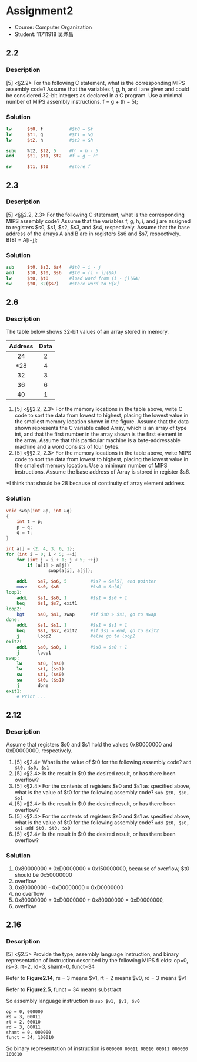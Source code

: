# Assignment2

- Course: Computer Organization
- Student: 11711918 吴烨昌

## 2.2

### Description

[5] <§2.2> For the following C statement, what is the corresponding MIPS assembly code? Assume that the variables f, g, h, and i are given and could be considered 32-bit integers as declared in a C program. Use a minimal number of MIPS assembly instructions. f = g + (h − 5);

### Solution

``` MIPS
lw      $t0, f          #$t0 = &f
lw      $t1, g          #$t1 = &g
lw      $t2, h          #$t2 = &h

subu    %t2, $t2, 5     #h' = h - 5
add     $t1, $t1, $t2   #f = g + h'

sw      $t1, $t0        #store f
```

## 2.3

### Description

[5] <§§2.2, 2.3> For the following C statement, what is the corresponding MIPS assembly code? Assume that the variables f, g, h, i, and j are assigned to registers \$s0, \$s1, \$s2, \$s3, and \$s4, respectively. Assume that the base address of the arrays A and B are in registers \$s6 and \$s7, respectively. B[8] = A[i−j];

### Solution

``` MIPS
sub     $t0, $s3, $s4   #$t0 = i - j
add     $t0, $t0, $s6   #$t0 = (i - j)(&A)
lw      $t0, $t0        #load word from (i - j)(&A)
sw      $t0, 32($s7)    #store word to B[8]
```

## 2.6

### Description

The table below shows 32-bit values of an array stored in memory.

| Address | Data |
| :-----: | :--: |
|   24    |  2   |
|   *28   |  4   |
|   32    |  3   |
|   36    |  6   |
|   40    |  1   |

1.  [5] <§§2.2, 2.3> For the memory locations in the table above, write C code to sort the data from lowest to highest, placing the lowest value in the smallest memory location shown in the figure. Assume that the data shown represents the C variable called Array, which is an array of type int, and that the first number in the array shown is the first element in the array. Assume that this particular machine is a byte-addressable machine and a word consists of four bytes.
2.  [5] <§§2.2, 2.3> For the memory locations in the table above, write MIPS code to sort the data from lowest to highest, placing the lowest value in the smallest memory location. Use a minimum number of MIPS instructions. Assume the base address of Array is stored in register $s6.

*I think that should be 28 because of continuity of array element address

### Solution

``` c 
void swap(int &p, int &q)
{
    int t = p;
    p = q;
    q = t;
}

int a[] = {2, 4, 3, 6, 1};
for (int i = 0; i < 5; ++i)
    for (int j = i + 1; j < 5; ++j)
        if (a[i] > a[j])
            	swap(a[i], a[j]);
```

``` MIPS
    addi    $s7, $s6, 5         #$s7 = &a[5], end pointer
    move    $s0, $s6            #$s0 = &a[0]
loop1:
    addi    $s1, $s0, 1         #$s1 = $s0 + 1
    beq     $s1, $s7, exit1
loop2:
    bgt     $s0, $s1, swap      #if $s0 > $s1, go to swap
done:
    addi    $s1, $s1, 1         #$s1 = $s1 + 1
    beq     $s1, $s7, exit2     #if $s1 = end, go to exit2
    j       loop2               #else go to loop2
exit2:
    addi    $s0, $s0, 1         #$s0 = $s0 + 1
    j       loop1
swap:
    lw      $t0, ($s0)
    lw      $t1, ($s1)
    sw      $t1, ($s0)
    sw      $t0, ($s1)
    j		done
exit1:
    # Print ...

```



## 2.12

### Description

Assume that registers \$s0 and \$s1 hold the values 0x80000000 and 0xD0000000, respectively. 

1. [5] <§2.4> What is the value of \$t0 for the following assembly code? `add ​$t0, $s0, $s1`
2. [5] <§2.4> Is the result in \$t0 the desired result, or has there been overflow? 
3. [5] <§2.4> For the contents of registers \$s0 and \$s1 as specified above, what is the value of \$t0 for the following assembly code? `sub $t0, $s0, $s1` 
4. [5] <§2.4> Is the result in \$t0 the desired result, or has there been overflow? 
5. [5] <§2.4> For the contents of registers \$s0 and \$s1 as specified above, what is the value of \$t0 for the following assembly code? `add $t0, $s0, $s1 add $t0, $t0, $s0`
6. [5] <§2.4> Is the result in $t0 the desired result, or has there been overflow?

### Solution

1. 0x80000000 + 0xD0000000 = 0x150000000, because of overflow, $t0 should be 0x50000000 
2. overflow
3. 0x80000000 - 0xD0000000 = 0xD0000000
4. no overflow
5. 0x80000000 + 0xD0000000 + 0x80000000 = 0xD0000000,
6. overflow

## 2.16

### Description

[5] <§2.5> Provide the type, assembly language instruction, and binary representation of instruction described by the following MIPS fi elds: op=0, rs=3, rt=2, rd=3, shamt=0, funct=34

Refer to **Figure2.14**, rs = 3 means \$v1, rt = 2 means \$v0, rd = 3 means \$v1

Refer to **Figure2.5**, funct = 34 means substract

So assembly language instruction is `sub $v1, $v1, $v0`

``` plain
op = 0, 000000
rs = 3, 00011
rt = 2, 00010
rd = 3, 00011
shamt = 0, 000000
funct = 34, 100010
```

So binary representation of instruction is `000000 00011 00010 00011 000000 100010`

